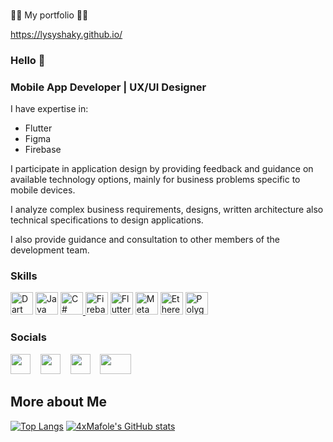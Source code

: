 ###
👨‍💻 My portfolio 👨‍💻

https://lysyshaky.github.io/

### Hello 👋

### Mobile App Developer | UX/UI Designer 

I have expertise in:

- Flutter
- Figma
- Firebase

I participate in application design by providing feedback and guidance on available technology options, mainly for business problems specific to mobile devices. 

I analyze complex business requirements, designs, written architecture also technical specifications to design applications. 

I also provide guidance and consultation to other members of the development team.


### Skills
  <p align="left">
                                <a href="https://dart.dev/" target="_blank" rel="noreferrer"><img src="https://raw.githubusercontent.com/danielcranney/readme-generator/main/public/icons/skills/dart-colored.svg" width="36" height="36" alt="Dart" /></a>
                                <a href="https://www.oracle.com/java/" target="_blank" rel="noreferrer"><img src="https://raw.githubusercontent.com/danielcranney/readme-generator/main/public/icons/skills/java-colored.svg" width="36" height="36" alt="Java" /></a>
                                <a href="https://docs.microsoft.com/en-us/dotnet/csharp/" target="_blank" rel="noreferrer"><img src="https://raw.githubusercontent.com/danielcranney/readme-generator/main/public/icons/skills/csharp-colored.svg" width="36" height="36" alt="C#" />
                                <a href="https://firebase.google.com/" target="_blank" rel="noreferrer"><img src="https://raw.githubusercontent.com/danielcranney/readme-generator/main/public/icons/skills/firebase-colored.svg" width="36" height="36" alt="Firebase" /></a>
                                <a href="https://flutter.dev/" target="_blank" rel="noreferrer"><img src="https://raw.githubusercontent.com/danielcranney/readme-generator/main/public/icons/skills/flutter-colored.svg" width="36" height="36" alt="Flutter" /></a>
                                <a href="https://metamask.io/" target="_blank" rel="noreferrer"><img src="https://raw.githubusercontent.com/danielcranney/readme-generator/main/public/icons/skills/metamask-colored.svg" width="36" height="36" alt="MetaMask" /></a>
                                <a href="https://ethereum.org/en/" target="_blank" rel="noreferrer"><img src="https://raw.githubusercontent.com/danielcranney/readme-generator/main/public/icons/skills/ethereum-colored.svg" width="36" height="36" alt="Ethereum" /></a>
                                <a href="https://polygon.technology/" target="_blank" rel="noreferrer"><img src="https://raw.githubusercontent.com/danielcranney/readme-generator/main/public/icons/skills/polygon-colored.svg" width="36" height="36" alt="Polygon" /></a>
                    </p>
                    
### Socials
                  
                  
<p align="left">  
                      <a href="https://github.com/lysyshaky" target="_blank" rel="noreferrer"><img src="https://raw.githubusercontent.com/danielcranney/readme-generator/main/public/icons/socials/github-dark.svg" width="32" height="32" /></a>&nbsp;&nbsp;&nbsp;
                      <a href="http://www.instagram.com/lysyshaky" target="_blank" rel="noreferrer"><img src="https://raw.githubusercontent.com/danielcranney/readme-generator/main/public/icons/socials/instagram.svg" width="32" height="32" /></a>&nbsp;&nbsp;&nbsp;    
                      <a href="https://www.stackoverflow.com/users/" target="_blank" rel="noreferrer"><img src="https://raw.githubusercontent.com/danielcranney/readme-generator/main/public/icons/socials/stackoverflow.svg" width="32" height="32" /></a>&nbsp;&nbsp;&nbsp;  
             <a href="https://telegram.me/lysyshaky" target="_blank" rel="noreferrer"><img src="https://user-images.githubusercontent.com/48721796/227723220-7318e48b-b166-4675-9900-a6d0069fa6d8.png" width="50" height="32" /></a>&nbsp;&nbsp;&nbsp;  
  


  
    
More about Me
---
[![Top Langs](https://github-readme-stats.vercel.app/api/top-langs/?username=lysyshaky&layout=compact&langs_count=8)](https://github.com/anuraghazra/github-readme-stats)
  [![4xMafole's GitHub stats](https://github-readme-stats.vercel.app/api?username=lysyshaky&show_icons=true)](https://github.com/anuraghazra/github-readme-stats)  

